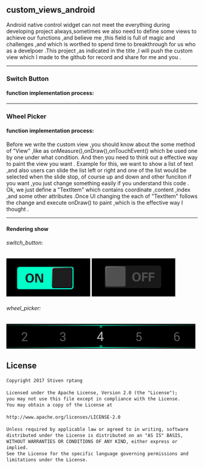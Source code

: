 ## custom_views_android
Android native control widget can not meet the everything during developing project always,sometimes we also need to define some views to achieve our functions ,and believe me ,this field  is full of magic and challenges ,and which is worthed to spend time to breakthrough for us who as a develpoer .This project ,as indicated in the title ,I will push the custom view which I made to the github for record and share for me and you .

---
### Switch Button
#### function implementation process:

---
### Wheel Picker
#### function implementation process:
Before we write the custom view ,you should know about the some method of "View" ,like as onMeasure(),onDraw(),onTouchEvent() which be used one by one under what condition. And then you need to think out a effective way to paint the view you want . Example for this, we want to show a list of text ,and also users can slide the list left or right and one of the list would be selected when the slide stop, of course up and down and other funciton if you want ,you just change something easily if you understand this code . Ok, we just define a "TextItem" which contains coordinate ,content ,index ,and some other attributes .Once UI changing the each of "TextItem" follows the change and execute onDraw() to paint ,which is the effective way I thought .


---
#### Rendering show
###### switch_button:
![image](https://github.com/rptang/custom_views_android/blob/master/switch_on.png)
![image](https://github.com/rptang/custom_views_android/blob/master/switch_off.png)
###### wheel_picker:
![image](https://github.com/rptang/custom_views_android/blob/master/number_pick.png)

License
-------

    Copyright 2017 Stiven rptang

    Licensed under the Apache License, Version 2.0 (the "License");
    you may not use this file except in compliance with the License.
    You may obtain a copy of the License at

    http://www.apache.org/licenses/LICENSE-2.0

    Unless required by applicable law or agreed to in writing, software
    distributed under the License is distributed on an "AS IS" BASIS,
    WITHOUT WARRANTIES OR CONDITIONS OF ANY KIND, either express or implied.
    See the License for the specific language governing permissions and
    limitations under the License.
